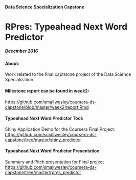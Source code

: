 #### Data Science Specialization Capstone
# RPres: Typeahead Next Word Predictor
##### December 2016

#### About:
Work related to the final captstone project of the Data Science Specialization.

#### Milestone report can be found in week2:
https://github.com/smallwesley/coursera-ds-capstone/blob/master/week2/report.Rmd

#### Typeahead Next Word Predictor Tool:
Shiny Application Demo for the Coursera Final Project.
https://github.com/smallwesley/coursera-ds-capstone/tree/master/shiny_predictor

#### Typeahead Next Word Predictor Presentation
Summary and Pitch presentation for Final project
https://github.com/smallwesley/coursera-ds-capstone/tree/master/rpres_predictor
